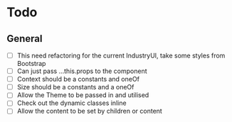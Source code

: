 # Todo

## General

- [ ] This need refactoring for the current IndustryUI, take some styles from Bootstrap
- [ ] Can just pass ...this.props to the component
- [ ] Context should be a constants and oneOf
- [ ] Size should be a constants and a oneOf
- [ ] Allow the Theme to be passed in and utilised
- [ ] Check out the dynamic classes inline
- [ ] Allow the content to be set by children or content
